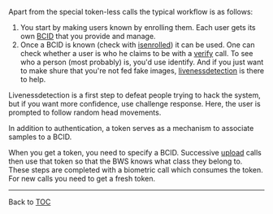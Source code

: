 Apart from the special token-less calls the typical workflow is as follows:

1. You start by making users known by enrolling them. Each user gets its own
    [BCID](./bcid.md) that you provide and manage.
2. Once a BCID is known (check with [isenrolled](./isenrolled.md)) it can be used. One can check
    whether a user is who he claims to be with a [verify](./verify.md) call. To see who a
    person (most probably) is, you'd use identify. And if you just want to make
    shure that you're not fed fake images, [livenessdetection](./livenessdetection.md) is there to help.

Livenessdetection is a first step to defeat people trying to hack the system,
but if you want more confidence, use challenge response. Here, the user is
prompted to follow random head movements.

In addition to authentication, a token serves as a mechanism to associate
samples to a BCID.

When you get a token, you need to specify a BCID. Successive [upload](./upload.md) calls then
use that token so that the BWS knows what class they belong to. These steps are
completed with a biometric call which consumes the token. For new calls you need
to get a fresh token.

---

Back to [TOC](./toc.md)